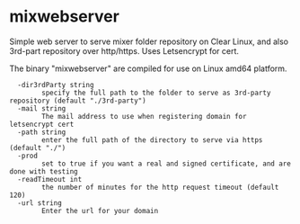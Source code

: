 # mixwebserver

Simple web server to serve mixer folder repository on Clear Linux, and also 3rd-part repository over  http/https. Uses Letsencrypt for cert.

The binary "mixwebserver" are compiled for use on Linux amd64 platform.

```text
  -dir3rdParty string
        specify the full path to the folder to serve as 3rd-party repository (default "./3rd-party")
  -mail string
        The mail address to use when registering domain for letsencrypt cert
  -path string
        enter the full path of the directory to serve via https (default "./")
  -prod
        set to true if you want a real and signed certificate, and are done with testing
  -readTimeout int
        the number of minutes for the http request timeout (default 120)
  -url string
        Enter the url for your domain
```
